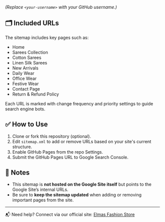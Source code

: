 
*(Replace `<your-username>` with your GitHub username.)*

## 🗂️ Included URLs

The sitemap includes key pages such as:

- Home
- Sarees Collection
- Cotton Sarees
- Linen Silk Sarees
- New Arrivals
- Daily Wear
- Office Wear
- Festive Wear
- Contact Page
- Return & Refund Policy

Each URL is marked with change frequency and priority settings to guide search engine bots.

## ✅ How to Use

1. Clone or fork this repository (optional).
2. Edit `sitemap.xml` to add or remove URLs based on your site's current structure.
3. Enable GitHub Pages from the repo Settings.
4. Submit the GitHub Pages URL to Google Search Console.

## 📌 Notes

- This sitemap is **not hosted on the Google Site itself** but points to the Google Site’s internal URLs.
- Be sure to **keep the sitemap updated** when adding or removing important pages from the site.

---
📬 Need help? Connect via our official site: [Elmas Fashion Store](https://sites.google.com/view/elmasfashionstore/home)
